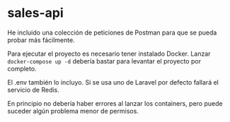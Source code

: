 # sales-api

He incluido una colección de peticiones de Postman para que se pueda probar más fácilmente.

Para ejecutar el proyecto es necesario tener instalado Docker. 
Lanzar ``docker-compose up -d`` debería bastar para levantar el proyecto por completo.

El .env también lo incluyo. Si se usa uno de Laravel por defecto fallará el servicio de Redis.

En principio no debería haber errores al lanzar los containers, pero puede suceder algún problema menor de permisos.
